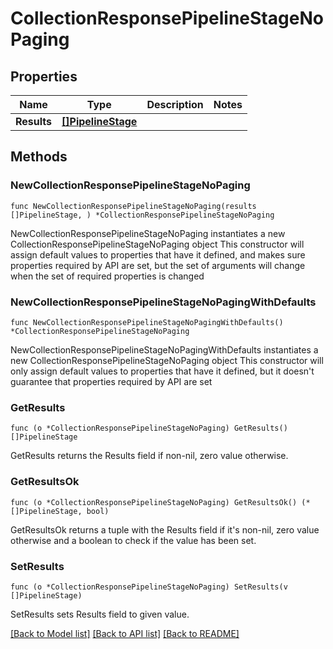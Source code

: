 # CollectionResponsePipelineStageNoPaging

## Properties

Name | Type | Description | Notes
------------ | ------------- | ------------- | -------------
**Results** | [**[]PipelineStage**](PipelineStage.md) |  | 

## Methods

### NewCollectionResponsePipelineStageNoPaging

`func NewCollectionResponsePipelineStageNoPaging(results []PipelineStage, ) *CollectionResponsePipelineStageNoPaging`

NewCollectionResponsePipelineStageNoPaging instantiates a new CollectionResponsePipelineStageNoPaging object
This constructor will assign default values to properties that have it defined,
and makes sure properties required by API are set, but the set of arguments
will change when the set of required properties is changed

### NewCollectionResponsePipelineStageNoPagingWithDefaults

`func NewCollectionResponsePipelineStageNoPagingWithDefaults() *CollectionResponsePipelineStageNoPaging`

NewCollectionResponsePipelineStageNoPagingWithDefaults instantiates a new CollectionResponsePipelineStageNoPaging object
This constructor will only assign default values to properties that have it defined,
but it doesn't guarantee that properties required by API are set

### GetResults

`func (o *CollectionResponsePipelineStageNoPaging) GetResults() []PipelineStage`

GetResults returns the Results field if non-nil, zero value otherwise.

### GetResultsOk

`func (o *CollectionResponsePipelineStageNoPaging) GetResultsOk() (*[]PipelineStage, bool)`

GetResultsOk returns a tuple with the Results field if it's non-nil, zero value otherwise
and a boolean to check if the value has been set.

### SetResults

`func (o *CollectionResponsePipelineStageNoPaging) SetResults(v []PipelineStage)`

SetResults sets Results field to given value.



[[Back to Model list]](../README.md#documentation-for-models) [[Back to API list]](../README.md#documentation-for-api-endpoints) [[Back to README]](../README.md)


